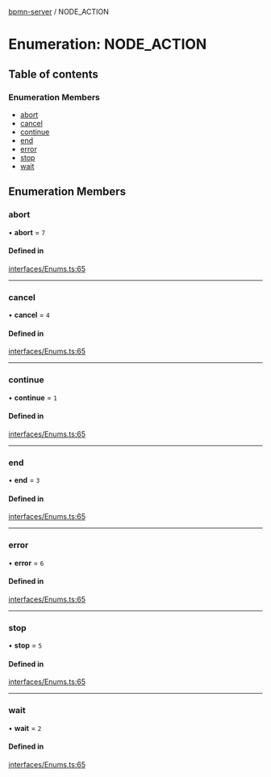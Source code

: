 [bpmn-server](../README.md) / NODE\_ACTION

# Enumeration: NODE\_ACTION

## Table of contents

### Enumeration Members

- [abort](NODE_ACTION.md#abort)
- [cancel](NODE_ACTION.md#cancel)
- [continue](NODE_ACTION.md#continue)
- [end](NODE_ACTION.md#end)
- [error](NODE_ACTION.md#error)
- [stop](NODE_ACTION.md#stop)
- [wait](NODE_ACTION.md#wait)

## Enumeration Members

### abort

• **abort** = ``7``

#### Defined in

[interfaces/Enums.ts:65](https://github.com/bpmnServer/bpmn-server/blob/b56411b/src/interfaces/Enums.ts#L65)

___

### cancel

• **cancel** = ``4``

#### Defined in

[interfaces/Enums.ts:65](https://github.com/bpmnServer/bpmn-server/blob/b56411b/src/interfaces/Enums.ts#L65)

___

### continue

• **continue** = ``1``

#### Defined in

[interfaces/Enums.ts:65](https://github.com/bpmnServer/bpmn-server/blob/b56411b/src/interfaces/Enums.ts#L65)

___

### end

• **end** = ``3``

#### Defined in

[interfaces/Enums.ts:65](https://github.com/bpmnServer/bpmn-server/blob/b56411b/src/interfaces/Enums.ts#L65)

___

### error

• **error** = ``6``

#### Defined in

[interfaces/Enums.ts:65](https://github.com/bpmnServer/bpmn-server/blob/b56411b/src/interfaces/Enums.ts#L65)

___

### stop

• **stop** = ``5``

#### Defined in

[interfaces/Enums.ts:65](https://github.com/bpmnServer/bpmn-server/blob/b56411b/src/interfaces/Enums.ts#L65)

___

### wait

• **wait** = ``2``

#### Defined in

[interfaces/Enums.ts:65](https://github.com/bpmnServer/bpmn-server/blob/b56411b/src/interfaces/Enums.ts#L65)
